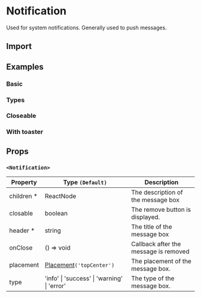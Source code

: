 # Notification

Used for system notifications. Generally used to push messages.

## Import

<!--{include:<import-guide>}-->

## Examples

### Basic

<!--{include:`basic.md`}-->

### Types

<!--{include:`type.md`}-->

### Closeable

<!--{include:`close.md`}-->

### With toaster

<!--{include:`with-toaster.md`}-->

## Props

### `<Notification>`

| Property    | Type `(Default)`                                        | Description                           |
| ----------- | ------------------------------------------------------- | ------------------------------------- |
| children \* | ReactNode                                               | The description of the message box    |
| closable    | boolean                                                 | The remove button is displayed.       |
| header \*   | string                                                  | The title of the message box          |
| onClose     | () => void                                              | Callback after the message is removed |
| placement   | [Placement](#code-ts-placement-code)`('topCenter')`     | The placement of the message box.     |
| type        | 'info' &#124; 'success' &#124; 'warning' &#124; 'error' | The type of the message box.          |

<!--{include:(_common/types/placement-toaster.md)}-->
